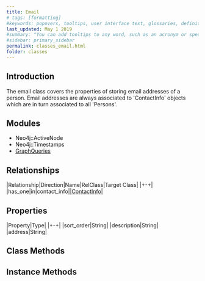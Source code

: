 ```yaml
---
title: Email
# tags: [formatting]
#keywords: popovers, tooltips, user interface text, glossaries, definitions
last_updated: May 1 2019
#summary: "You can add tooltips to any word, such as an acronym or specialized term. Tooltips work well for glossary definitions, because you don't have to keep repeating the definition, nor do you assume the reader already knows the word's meaning."
#sidebar: primary_sidebar
permalink: classes_email.html
folder: classes
---
```


## Introduction

The email class covers the properties of storing email addresses of a person. Email addresses are always associated to 'ContactInfo' objects which are in turn associated to all 'Persons'.

## Modules

* Neo4j::ActiveNode
* Neo4j::Timestamps
* [GraphQueries](/modules_graph_queries.html)

## Relationships

|Relationship|Direction|Name|RelClass|Target Class|
|+-+|
|has_one|in|contact_info||[ContactInfo](/classes_contact_info)|

## Properties

|Property|Type|
|+-+|
|sort_order|String|
|description|String|
|address|String|

## Class Methods

## Instance Methods
